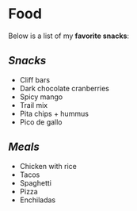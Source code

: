 # Food

Below is a list of my **favorite snacks**:

## _Snacks_
- Cliff bars
- Dark chocolate cranberries 
- Spicy mango
- Trail mix
- Pita chips + hummus 
- Pico de gallo

## _Meals_
- Chicken with rice
- Tacos
- Spaghetti 
- Pizza
- Enchiladas 
